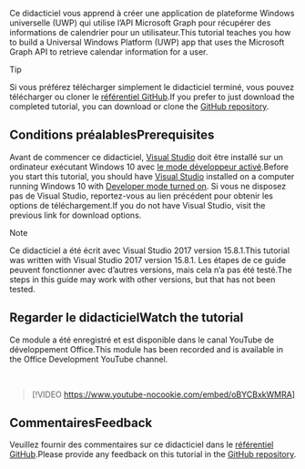 <!-- markdownlint-disable MD002 MD041 -->

<span data-ttu-id="29ef4-101">Ce didacticiel vous apprend à créer une application de plateforme Windows universelle (UWP) qui utilise l’API Microsoft Graph pour récupérer des informations de calendrier pour un utilisateur.</span><span class="sxs-lookup"><span data-stu-id="29ef4-101">This tutorial teaches you how to build a Universal Windows Platform (UWP) app that uses the Microsoft Graph API to retrieve calendar information for a user.</span></span>

> [!TIP]
> <span data-ttu-id="29ef4-102">Si vous préférez télécharger simplement le didacticiel terminé, vous pouvez télécharger ou cloner le [référentiel GitHub](https://github.com/microsoftgraph/msgraph-training-uwp).</span><span class="sxs-lookup"><span data-stu-id="29ef4-102">If you prefer to just download the completed tutorial, you can download or clone the [GitHub repository](https://github.com/microsoftgraph/msgraph-training-uwp).</span></span>

## <a name="prerequisites"></a><span data-ttu-id="29ef4-103">Conditions préalables</span><span class="sxs-lookup"><span data-stu-id="29ef4-103">Prerequisites</span></span>

<span data-ttu-id="29ef4-104">Avant de commencer ce didacticiel, [Visual Studio](https://visualstudio.microsoft.com/vs/) doit être installé sur un ordinateur exécutant Windows 10 avec [le mode développeur activé](https://docs.microsoft.com/windows/uwp/get-started/enable-your-device-for-development).</span><span class="sxs-lookup"><span data-stu-id="29ef4-104">Before you start this tutorial, you should have [Visual Studio](https://visualstudio.microsoft.com/vs/) installed on a computer running Windows 10 with [Developer mode turned on](https://docs.microsoft.com/windows/uwp/get-started/enable-your-device-for-development).</span></span> <span data-ttu-id="29ef4-105">Si vous ne disposez pas de Visual Studio, reportez-vous au lien précédent pour obtenir les options de téléchargement.</span><span class="sxs-lookup"><span data-stu-id="29ef4-105">If you do not have Visual Studio, visit the previous link for download options.</span></span>

> [!NOTE]
> <span data-ttu-id="29ef4-106">Ce didacticiel a été écrit avec Visual Studio 2017 version 15.8.1.</span><span class="sxs-lookup"><span data-stu-id="29ef4-106">This tutorial was written with Visual Studio 2017 version 15.8.1.</span></span> <span data-ttu-id="29ef4-107">Les étapes de ce guide peuvent fonctionner avec d’autres versions, mais cela n’a pas été testé.</span><span class="sxs-lookup"><span data-stu-id="29ef4-107">The steps in this guide may work with other versions, but that has not been tested.</span></span>

## <a name="watch-the-tutorial"></a><span data-ttu-id="29ef4-108">Regarder le didacticiel</span><span class="sxs-lookup"><span data-stu-id="29ef4-108">Watch the tutorial</span></span>

<span data-ttu-id="29ef4-109">Ce module a été enregistré et est disponible dans le canal YouTube de développement Office.</span><span class="sxs-lookup"><span data-stu-id="29ef4-109">This module has been recorded and is available in the Office Development YouTube channel.</span></span>

<!-- markdownlint-disable MD033 MD034 -->
<br/>

> [!VIDEO https://www.youtube-nocookie.com/embed/oBYCBxkWMRA]
<!-- markdownlint-enable MD033 MD034 -->

## <a name="feedback"></a><span data-ttu-id="29ef4-110">Commentaires</span><span class="sxs-lookup"><span data-stu-id="29ef4-110">Feedback</span></span>

<span data-ttu-id="29ef4-111">Veuillez fournir des commentaires sur ce didacticiel dans le [référentiel GitHub](https://github.com/microsoftgraph/msgraph-training-uwp).</span><span class="sxs-lookup"><span data-stu-id="29ef4-111">Please provide any feedback on this tutorial in the [GitHub repository](https://github.com/microsoftgraph/msgraph-training-uwp).</span></span>
